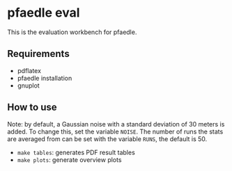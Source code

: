 # pfaedle eval

This is the evaluation workbench for pfaedle.

## Requirements

 * pdflatex
 * pfaedle installation
 * gnuplot

## How to use

Note: by default, a Gaussian noise with a standard deviation of 30 meters is added. To change this, set the variable `NOISE`. The number of runs the stats are averaged from can be set with the variable `RUNS`, the default is 50.

 * `make tables`: generates PDF result tables
 * `make plots`: generate overview plots
